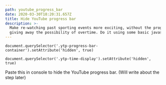 ```yaml
---
path: youtube_progress_bar
date: 2020-03-30T18:20:31.657Z
title: Hide YouTube progress bar
description: >-
  Make re-watching past sporting events more exciting, without the progress bar
  giving away the possibility of overtime. Do it using some basic javascript!
---
```

`document.querySelector('.ytp-progress-bar-container').setAttribute('hidden', true)`

`document.querySelector('.ytp-time-display').setAttribute('hidden', true)`

Paste this in console to hide the YouTube progress bar. (Will write about the step later)